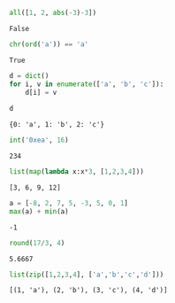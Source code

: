 

```python
all([1, 2, abs(-3)-3])
```




    False




```python
chr(ord('a')) == 'a'
```




    True




```python
d = dict()
for i, v in enumerate(['a', 'b', 'c']):
    d[i] = v
    
d
```




    {0: 'a', 1: 'b', 2: 'c'}




```python
int('0xea', 16)
```




    234




```python
list(map(lambda x:x*3, [1,2,3,4]))
```




    [3, 6, 9, 12]




```python
a = [-8, 2, 7, 5, -3, 5, 0, 1]
max(a) + min(a)
```




    -1




```python
round(17/3, 4)
```




    5.6667




```python
list(zip([1,2,3,4], ['a','b','c','d']))
```




    [(1, 'a'), (2, 'b'), (3, 'c'), (4, 'd')]


